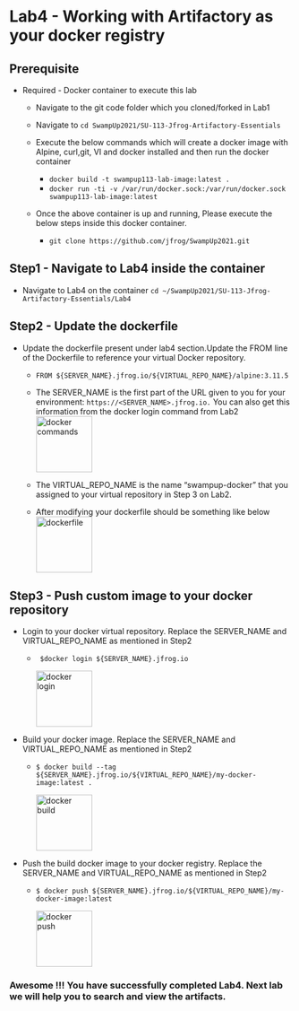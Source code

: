 # Lab4 - Working with Artifactory as your docker registry

## Prerequisite
- Required - Docker container to execute this lab
    - Navigate to the git code folder which you cloned/forked in Lab1
    - Navigate to  ```cd SwampUp2021/SU-113-Jfrog-Artifactory-Essentials```

    - Execute the below commands which will create a docker image with Alpine, curl,git, VI and docker installed and then run the docker container
        - ```docker build -t swampup113-lab-image:latest .```
        - ```docker run -ti -v /var/run/docker.sock:/var/run/docker.sock swampup113-lab-image:latest```
        
    - Once the above container is up and running, Please execute the below steps inside this docker container.
        - ```git clone https://github.com/jfrog/SwampUp2021.git```

## Step1 - Navigate to Lab4 inside the container
- Navigate to Lab4 on the container
  ```cd ~/SwampUp2021/SU-113-Jfrog-Artifactory-Essentials/Lab4```


## Step2 - Update the dockerfile  

- Update the dockerfile present under lab4 section.Update the FROM line of the Dockerfile to reference your virtual Docker repository.
    - ```FROM ${SERVER_NAME}.jfrog.io/${VIRTUAL_REPO_NAME}/alpine:3.11.5```
      
    - The SERVER_NAME is the first part of the URL given to you for your environment: ```https://<SERVER_NAME>.jfrog.io.``` You can also get this information from the docker login command from Lab2
      <img src="/SU-113-Jfrog-Artifactory-Essentials/Lab4/images/docker-command.png" alt="docker commands" style="height: 100px; width:100px;"/>

    - The VIRTUAL_REPO_NAME is the name “swampup-docker” that you assigned to your virtual repository in Step 3 on Lab2.
    - After modifying your dockerfile should be something like below
      <img src="/SU-113-Jfrog-Artifactory-Essentials/Lab4/images/modified-dockerfiles.png" alt="dockerfile" style="height: 100px; width:100px;"/>
    
## Step3 - Push custom image to your docker repository

- Login to your docker virtual repository. Replace the  SERVER_NAME and VIRTUAL_REPO_NAME as mentioned in Step2
    - ``` $docker login ${SERVER_NAME}.jfrog.io```
      
      <img src="/SU-113-Jfrog-Artifactory-Essentials/Lab4/images/login-docker.png" alt="docker login" style="height: 100px; width:100px;"/>
      
- Build your docker image. Replace the  SERVER_NAME and VIRTUAL_REPO_NAME as mentioned in Step2
    - ```$ docker build --tag ${SERVER_NAME}.jfrog.io/${VIRTUAL_REPO_NAME}/my-docker-image:latest . ```
      
      <img src="/SU-113-Jfrog-Artifactory-Essentials/Lab4/images/docker-builds.png" alt="docker build" style="height: 100px; width:100px;"/>
      
- Push the build docker image to your docker registry. Replace the  SERVER_NAME and VIRTUAL_REPO_NAME as mentioned in Step2
    - ``` $ docker push ${SERVER_NAME}.jfrog.io/${VIRTUAL_REPO_NAME}/my-docker-image:latest ```
      
      <img src="/SU-113-Jfrog-Artifactory-Essentials/Lab4/images/dockerpush.png" alt="docker push" style="height: 100px; width:100px;"/>

### Awesome !!! You have successfully completed Lab4. Next lab we will help you to search and view the artifacts.

    
      